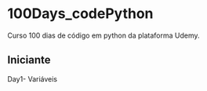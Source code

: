# 100Days_codePython
Curso 100 dias de código em python da plataforma Udemy.


## Iniciante
Day1- Variáveis
